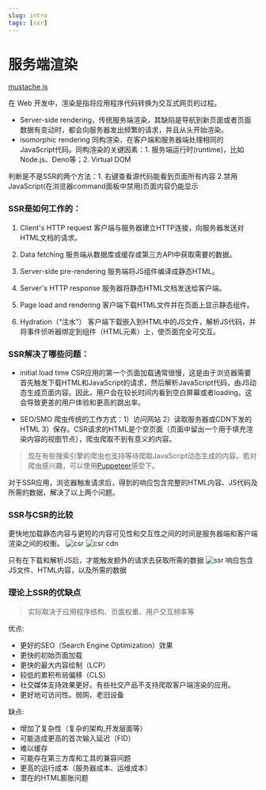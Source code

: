 ```yaml
---
slug: intro
tags: [ssr]
---
```


# 服务端渲染

[mustache.js](https://github.com/janl/mustache.js)

在 Web 开发中，渲染是指将应用程序代码转换为交互式网页的过程。

- Server-side rendering，传统服务端渲染，其缺陷是导航到新页面或者页面数据有变动时，都会向服务器发出频繁的请求，并且从头开始渲染。
- isomorphic rendering 同构渲染，在客户端和服务器端处理相同的JavaScript代码。同构渲染的关键因素：1. 服务端运行时(runtime)，比如Node.js、Deno等；2. Virtual DOM

判断是不是SSR的两个方法：1. 右键查看源代码能看到页面所有内容 2.禁用JavaScript(在浏览器command面板中禁用)页面内容仍能显示

### SSR是如何工作的：
1. Client's HTTP request
客户端与服务器建立HTTP连接，向服务器发送对HTML文档的请求。

2. Data fetching
服务端从数据库或缓存或第三方API中获取需要的数据。

3. Server-side pre-rendering
服务端将JS组件编译成静态HTML。

4. Server's HTTP response
服务器将静态HTML文档发送给客户端。

5. Page load and rendering
客户端下载HTML文件并在页面上显示静态组件。

6. Hydration（“注水”）
客户端下载嵌入到HTML中的JS文件，解析JS代码，并将事件侦听器绑定到组件（HTML元素）上，使页面完全可交互。


### SSR解决了哪些问题：
- initial load time
CSR应用的第一个页面加载通常很慢，这是由于浏览器需要首先触发下载HTML和JavaScript的请求，然后解析JavaScript代码，由JS动态生成页面内容。因此，用户会在较长时间内看到空白屏幕或者loading。这会导致更差的用户体验和更高的跳出率。

- SEO/SMO
爬虫传统的工作方式：1）访问网站 2）读取服务器或CDN下发的HTML 3）保存。CSR请求的HTML是个空页面（页面中留出一个用于填充渲染内容的视图节点），爬虫爬取不到有意义的内容。
> 现在有些搜索引擎的爬虫也支持等待爬取JavaScript动态生成的内容。若对爬虫感兴趣，可以使用[Puppeteer](https://github.com/puppeteer/puppeteer)感受下。

对于SSR应用，浏览器触发请求后，得到的响应包含完整的HTML内容、JS代码及所需的数据，解决了以上两个问题。

### SSR与CSR的比较
更快地加载静态内容与更短的内容可见性和交互性之间的时间是服务器端和客户端渲染之间的权衡。
![csr](img/csr.png)
![csr cdn](img/csr-cdn.png)

只有在下载和解析JS后，才能触发额外的请求去获取所需的数据
![ssr](img/ssr.png)
响应包含JS文件、HTML内容，以及所需的数据

### 理论上SSR的优缺点
> 实际取决于应用程序结构、页面权重、用户交互频率等

优点:
- 更好的SEO（Search Engine Optimization）效果
- 更快的初始页面加载
- 更快的最大内容绘制（LCP）
- 较低的累积布局偏移（CLS）
- 社交媒体支持效果更好。有些社交产品不支持爬取客户端渲染的应用。
- 更好地可访问性。弱网、老旧设备

缺点:
- 增加了复杂性（复杂的架构,开发层面等）
- 可能造成更高的首次输入延迟（FID）
- 难以缓存
- 可能存在第三方库和工具的兼容问题
- 更高的运行成本（服务器成本、运维成本）
- 潜在的HTML膨胀问题